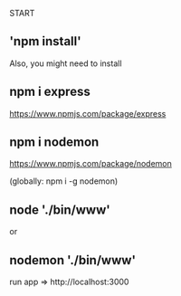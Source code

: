 START

## 'npm install'

Also, you might need to install

## npm i express

https://www.npmjs.com/package/express

## npm i nodemon

https://www.npmjs.com/package/nodemon

(globally: npm i -g nodemon)

## node './bin/www'

or

## nodemon './bin/www'

run app => http://localhost:3000
